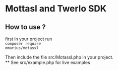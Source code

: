 # Mottasl and Twerlo SDK

## How to use ?
first in your project run <br>
<code>composer require omarius/motassl</code>

Then include the file src/Motassl.php in your project. 
<br> ** See src/example.php for live examples